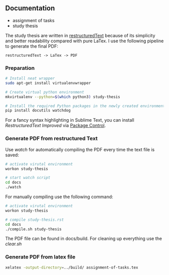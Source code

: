 ## Documentation

- assignment of tasks
- study thesis

The study thesis are written in [restructuredText][rst] because of its
simplicity and better readability compared with pure LaTex. I use the following
pipeline to generate the final PDF:

    restructuredText -> LaTex -> PDF


### Preparation

```bash
# Install neat wrapper 
sudo apt-get install virtualenvwrapper

# Create virtual python environment
mkvirtualenv --python=$(which python3) study-thesis

# Install the required Python packages in the newly created environment
pip install docutils watchdog
```

For a fancy syntax highlighting in Sublime Text, you can install *RestructuredText Improved* via [Package Control][subl-control].



### Generate PDF from restructured Text

Use *watch* for automatically compiling the PDF every time the text file is saved:

```bash
# activate virutal environment
workon study-thesis

# start watch script
cd docs
./watch
```

For manually compiling use the following command:

```bash
# activate virutal environment
workon study-thesis

# compile study-thesis.rst
cd docs
./compile.sh study-thesis
```

The PDF file can be found in docs/build. For cleaning up everything use the *clear.sh*



### Generate PDF from latex file

```bash
xelatex -output-directory=../build/ assignment-of-tasks.tex 
```

[rst]: http://docutils.sourceforge.net/rst.html
[subl-control]: https://packagecontrol.io/installation